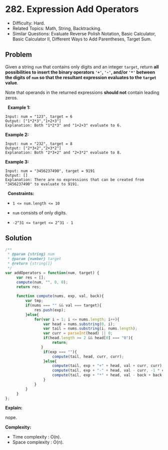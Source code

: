 # 282. Expression Add Operators

- Difficulty: Hard.
- Related Topics: Math, String, Backtracking.
- Similar Questions: Evaluate Reverse Polish Notation, Basic Calculator, Basic Calculator II, Different Ways to Add Parentheses, Target Sum.

## Problem

Given a string ```num``` that contains only digits and an integer ```target```, return ****all possibilities** to insert the binary operators **```'+'```**, **```'-'```**, and/or **```'*'```** between the digits of **```num```** so that the resultant expression evaluates to the **```target```** value**.

Note that operands in the returned expressions **should not** contain leading zeros.

 
**Example 1:**

```
Input: num = "123", target = 6
Output: ["1*2*3","1+2+3"]
Explanation: Both "1*2*3" and "1+2+3" evaluate to 6.
```

**Example 2:**

```
Input: num = "232", target = 8
Output: ["2*3+2","2+3*2"]
Explanation: Both "2*3+2" and "2+3*2" evaluate to 8.
```

**Example 3:**

```
Input: num = "3456237490", target = 9191
Output: []
Explanation: There are no expressions that can be created from "3456237490" to evaluate to 9191.
```

 
**Constraints:**


	
- ```1 <= num.length <= 10```
	
- ```num``` consists of only digits.
	
- ```-2^31 <= target <= 2^31 - 1```



## Solution

```javascript
/**
 * @param {string} num
 * @param {number} target
 * @return {string[]}
 */
var addOperators = function(num, target) {
     var res = [];
     compute(num, "", 0, 0);
     return res;
 
     function compute(nums, exp, val, back){
         var tmp;
         if(nums === "" && val === target){
             res.push(exp);
         }else{
             for(var i = 1; i <= nums.length; i++){
                 var head = nums.substring(0, i);
                 var tail = nums.substring(i, nums.length);
                 var curr = parseInt(head) || 0;
                 if(head.length >= 2 && head[0] === "0"){
                     return;
                }
                 if(exp === ""){
                     compute(tail, head, curr, curr);
                 }else{
                     compute(tail, exp + "+" + head, val + curr, curr);
                     compute(tail, exp + "-" + head, val - curr, -1 * curr);
                     compute(tail, exp + "*" + head, val - back + back * curr, back * curr);                    
                 }
             }
         }
     }
};
```

**Explain:**

nope.

**Complexity:**

* Time complexity : O(n).
* Space complexity : O(n).
